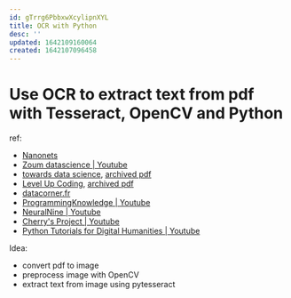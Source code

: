 ```yaml
---
id: gTrrg6PbbxwXcylipnXYL
title: OCR with Python
desc: ''
updated: 1642109160064
created: 1642107096458
---
```

# Use OCR to extract text from pdf with Tesseract, OpenCV and Python
ref:
- [Nanonets](https://nanonets.com/blog/ocr-with-tesseract/)
- [Zoum datascience | Youtube](https://www.youtube.com/watch?v=bk5u3rZk8Vk)
- [towards data science](https://towardsdatascience.com/implementing-optical-character-recognition-ocr-using-pytesseract-5f42cf62ddcc), [archived pdf](https://app.box.com/s/ny295vjxobdmbwnyxmefsfdfy0490sax)
- [Level Up Coding](https://levelup.gitconnected.com/a-beginners-guide-to-tesseract-ocr-using-pytesseract-23036f5b2211), [archived pdf](https://app.box.com/s/og5eoj5etyr8d0tsigus4ettd4j4rybw)
- [datacorner.fr](https://www.datacorner.fr/tesseract-adv/)
- [ProgrammingKnowledge | Youtube](https://www.youtube.com/watch?v=9nUNPrvCFAE)
- [NeuralNine | Youtube](https://www.youtube.com/watch?v=PY_N1XdFp4w)
- [Cherry's Project | Youtube](https://www.youtube.com/watch?v=qfO9gqqMWxU)
- [Python Tutorials for Digital Humanities | Youtube](https://www.youtube.com/watch?v=DXYPXZH2eGE)

Idea: 
- convert pdf to image
- preprocess image with OpenCV
- extract text from image using pytesseract